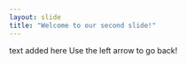 ```yaml
---
layout: slide
title: "Welcome to our second slide!"
---
```

text added here
Use the left arrow to go back!
